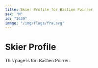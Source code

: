 ```yaml
---
title: Skier Profile for Bastien Poirrer
sex: "M"
id: "1639"
image: "/img/flags/fra.svg" 
---
```


# Skier Profile

This page is for: Bastien Poirrer.
    
